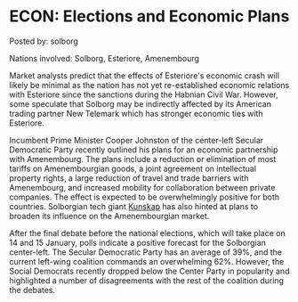 # ECON: Elections and Economic Plans

Posted by: solborg

Nations involved: Solborg, Esteriore, Amenembourg

Market analysts predict that the effects of Esteriore's economic crash will likely be minimal as the nation has not yet re-established economic relations with Esteriore since the sanctions during the Habnian Civil War. However, some speculate that Solborg may be indirectly affected by its American trading partner New Telemark which has stronger economic ties with Esteriore.

Incumbent Prime Minister Cooper Johnston of the center-left Secular Democratic Party recently outlined his plans for an economic partnership with Amenembourg. The plans include a reduction or elimination of most tariffs on Amenembourgian goods, a joint agreement on intellectual property rights, a large reduction of travel and trade barriers with Amenembourg, and increased mobility for collaboration between private companies. The effect is expected to be overwhelmingly positive for both countries. Solborgian tech giant [Kunskap](http://solborg.xyz/kunskap) has also hinted at plans to broaden its influence on the Amenembourgian market.

After the final debate before the national elections, which will take place on 14 and 15 January, polls indicate a positive forecast for the Solborgian center-left. The Secular Democratic Party has an average of 39%, and the current left-wing coalition commands an overwhelming 62%. However, the Social Democrats recently dropped below the Center Party in popularity and highlighted a number of disagreements with the rest of the coalition during the debates.